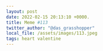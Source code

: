 ```yaml
---
layout: post
date: 2022-02-15 20:13:10 +0000.
title: Meme #113
twitter_author: "@das_grasshopper"
local_file: /assets/images/113.jpeg
tags: heart valentine
---
```

